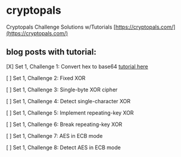 # cryptopals
Cryptopals Challenge Solutions w/Tutorials [https://cryptopals.com/](https://cryptopals.com/)

## blog posts with tutorial:

[X] Set 1, Challenge 1: Convert hex to base64
[tutorial here](https://thmsdnnr.github.io/tutorials/javascript/cryptopals/2017/09/14/cryptopals-set1-challenge1-hexadecimal-to-base64.html)

[ ] Set 1, Challenge 2: Fixed XOR

[ ] Set 1, Challenge 3: Single-byte XOR cipher

[ ] Set 1, Challenge 4: Detect single-character XOR

[ ] Set 1, Challenge 5: Implement repeating-key XOR

[ ] Set 1, Challenge 6: Break repeating-key XOR

[ ] Set 1, Challenge 7: AES in ECB mode

[ ] Set 1, Challenge 8: Detect AES in ECB mode

